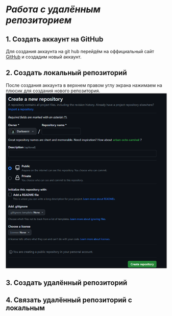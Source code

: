 # ***Работа с удалённым репозиторием***
## 1. Создать аккаунт на GitHub
Для создания аккаунта на git hub перейдём на оффициальный сайт [GitHub](https://github.com) и создадим новый аккаунт.
## 2. Создать локальный репозиторий
После создания аккаунта в верхнем правом углу экрана нажимаем на плюсик для создания нового репозитория.
![Скриншот1](create-new-rep.png)
## 3. Создать удалённый репозиторий

## 4. Связать удалённый репозиторий с локальным
